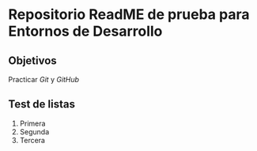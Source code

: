# Repositorio ReadME de prueba para Entornos de Desarrollo

## Objetivos

Practicar *Git* y *GitHub*

## Test de listas

1. Primera
2. Segunda
3. Tercera

